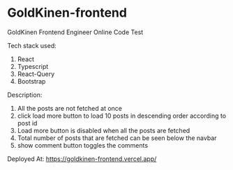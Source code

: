 # GoldKinen-frontend

GoldKinen Frontend Engineer Online Code Test

Tech stack used:

1. React
2. Typescript
3. React-Query
4. Bootstrap

Description:

1. All the posts are not fetched at once
2. click load more button to load 10 posts in descending order according to post id
3. Load more button is disabled when all the posts are fetched
4. Total number of posts that are fetched can be seen below the navbar
5. show comment button toggles the comments

Deployed At: https://goldkinen-frontend.vercel.app/
